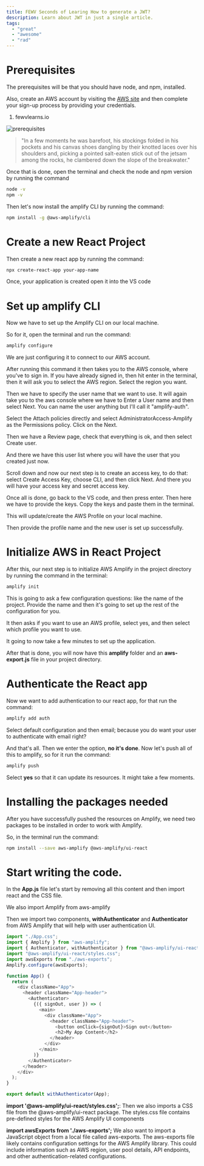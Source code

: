 ```yaml
---
title: FEWV Seconds of Learing How to generate a JWT?
description: Learn about JWT in just a single article.
tags:
  - "great"
  - "awesome"
  - "rad"
---
```


# Prerequisites

The prerequisites will be that you should have node, and npm, installed.

Also, create an AWS account by visiting the [AWS site](https://aws.amazon.com/) and then complete your sign-up process by providing your credentials.

1. fewvlearns.io

![prerequisites](/src/assets/home-image.png)

> "In a few moments he was barefoot, his stockings folded in his pockets and his
  canvas shoes dangling by their knotted laces over his shoulders and, picking a
  pointed salt-eaten stick out of the jetsam among the rocks, he clambered down
  the slope of the breakwater."

Once that is done, open the terminal and check the node and npm version by running the command

```bash
node -v
npm -v
```

Then let's now install the amplify CLI by running the command:

```bash
npm install -g @aws-amplify/cli
```

# Create a new React Project

Then create a new react app by running the command:

```bash
npx create-react-app your-app-name
```

Once, your application is created open it into the VS code

# Set up amplify CLI

Now we have to set up the Amplify CLI on our local machine.

So for it, open the terminal and run the command:

```bash
amplify configure
```

We are just configuring it to connect to our AWS account.

After running this command it then takes you to the AWS console, where you've to sign in.
If you have already signed in, then hit enter in the terminal, then it will ask you to select the AWS region. Select the region you want.

Then we have to specify the user name that we want to use. It will again take you to the aws console where we have to Enter a User name and then select Next. You can name the user anything but I'll call it "amplify-auth".

Select the Attach policies directly and select AdministratorAccess-Amplify as the Permissions policy. Click on the Next.

Then we have a Review page, check that everything is ok, and then select Create user.

And there we have this user list where you will have the user that you created just now.

Scroll down and now our next step is to create an access key, to do that: select Create Access Key, choose CLI, and then click Next. And there you will have your access key and secret access key.

Once all is done, go back to the VS code, and then press enter. Then here we have to provide the keys. Copy the keys and paste them in the terminal.

This will update/create the AWS Profile on your local machine.

Then provide the profile name and the new user is set up successfully.

# Initialize AWS in React Project

After this, our next step is to initialize AWS Amplify in the project directory by running the command in the terminal:

```bash
amplify init
```

This is going to ask a few configuration questions: like the name of the project. Provide the name and then it's going to set up the rest of the configuration for you.

It then asks if you want to use an AWS profile, select yes, and then select which profile you want to use.

It going to now take a few minutes to set up the application.

After that is done, you will now have this **amplify** folder and an **aws-export.js** file in your project directory.

# Authenticate the React app

Now we want to add authentication to our react app, for that run the command:

```bash
amplify add auth
```

Select default configuration and then email; because you do want your user to authenticate with email right?

And that's all. Then we enter the option, **no it's done**. Now let's push all of this to amplify, so for it run the command:

```bash
amplify push
```

Select **yes** so that it can update its resources. It might take a few moments.

# Installing the packages needed

After you have successfully pushed the resources on Amplify, we need two packages to be installed in order to work with Amplify.

So, in the terminal run the command:

```bash
npm install --save aws-amplify @aws-amplify/ui-react
```

# Start writing the code.

In the **App.js** file let's start by removing all this content and then import react and the CSS file.

We also import Amplify from aws-amplify

Then we import two components, **withAuthenticator** and **Authenticator** from AWS Amplify that will help with user authentication UI.

```js
import "./App.css";
import { Amplify } from "aws-amplify";
import { Authenticator, withAuthenticator } from "@aws-amplify/ui-react";
import "@aws-amplify/ui-react/styles.css";
import awsExports from "./aws-exports";
Amplify.configure(awsExports);

function App() {
  return (
    <div className="App">
      <header className="App-header">
        <Authenticator>
          {({ signOut, user }) => (
            <main>
              <div className="App">
                <header className="App-header">
                  <button onClick={signOut}>Sign out</button>
                  <h2>My App Content</h2>
                </header>
              </div>
            </main>
          )}
        </Authenticator>
      </header>
    </div>
  );
}

export default withAuthenticator(App);
```

**import '@aws-amplify/ui-react/styles.css';**: Then we also imports a CSS file from the @aws-amplify/ui-react package. The styles.css file contains pre-defined styles for the AWS Amplify UI components

**import awsExports from './aws-exports';** We also want to import a JavaScript object from a local file called aws-exports. The aws-exports file likely contains configuration settings for the AWS Amplify library. This could include information such as AWS region, user pool details, API endpoints, and other authentication-related configurations.